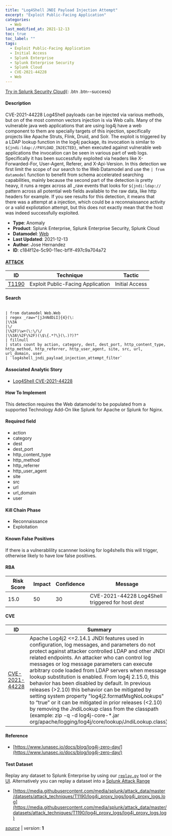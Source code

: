 ```yaml
---
title: "Log4Shell JNDI Payload Injection Attempt"
excerpt: "Exploit Public-Facing Application"
categories:
  - Web
last_modified_at: 2021-12-13
toc: true
toc_label: ""
tags:
  - Exploit Public-Facing Application
  - Initial Access
  - Splunk Enterprise
  - Splunk Enterprise Security
  - Splunk Cloud
  - CVE-2021-44228
  - Web
---
```




[Try in Splunk Security Cloud](https://www.splunk.com/en_us/cyber-security.html){: .btn .btn--success}

#### Description

CVE-2021-44228 Log4Shell payloads can be injected via various methods, but on of the most common vectors injection is via Web calls. Many of the vulnerable java web applications that are using log4j have a web component to them are specially targets of this injection, specifically projects like Apache Struts, Flink, Druid, and Solr. The exploit is triggered by a LDAP lookup function in the log4j package, its invocation is similar to `${jndi:ldap://PAYLOAD_INJECTED}`, when executed against vulnerable web applications the invocation can be seen in various part of web logs. Specifically it has been successfully exploited via headers like X-Forwarded-For, User-Agent, Referer, and X-Api-Version. In this detection we first limit the scope of our search to the Web Datamodel and use the `| from datamodel` function to benefit from schema accelerated searching capabilities, mainly because the second part of the detection is pretty heavy, it runs a regex across all _raw events that looks for `${jndi:ldap://` pattern across all potential web fields available to the raw data, like http headers for example. If you see results for this detection, it means that there was a attempt at a injection, which could be a reconnaissance activity or a valid expliotation attempt, but this does not exactly mean that the host was indeed successfully exploited.

- **Type**: Anomaly
- **Product**: Splunk Enterprise, Splunk Enterprise Security, Splunk Cloud
- **Datamodel**: [Web](https://docs.splunk.com/Documentation/CIM/latest/User/Web)
- **Last Updated**: 2021-12-13
- **Author**: Jose Hernandez
- **ID**: c184f12e-5c90-11ec-bf1f-497c9a704a72


#### [ATT&CK](https://attack.mitre.org/)

| ID          | Technique   | Tactic         |
| ----------- | ----------- |--------------- |
| [T1190](https://attack.mitre.org/techniques/T1190/) | Exploit Public-Facing Application | Initial Access |

#### Search

```

| from datamodel Web.Web 
| regex _raw="[jJnNdDiI]{4}(\:
|\%3A
|\/
|\%2F)\w+(\:\/\/
|\%3A\%2F\%2F)(\$\{.*?\}(\.)?)?" 
| fillnull 
| stats count by action, category, dest, dest_port, http_content_type, http_method, http_referrer, http_user_agent, site, src, url, url_domain, user 
| `log4shell_jndi_payload_injection_attempt_filter`
```

#### Associated Analytic Story
* [Log4Shell CVE-2021-44228](/stories/log4shell_cve-2021-44228)


#### How To Implement
This detection requires the Web datamodel to be populated from a supported Technology Add-On like Splunk for Apache or Splunk for Nginx.

#### Required field
* action
* category
* dest
* dest_port
* http_content_type
* http_method
* http_referrer
* http_user_agent
* site
* src
* url
* url_domain
* user


#### Kill Chain Phase
* Reconnaissance
* Exploitation


#### Known False Positives
If there is a vulnerablility scannner looking for log4shells this will trigger, otherwise likely to have low false positives.


#### RBA

| Risk Score  | Impact      | Confidence   | Message      |
| ----------- | ----------- |--------------|--------------|
| 15.0 | 50 | 30 | CVE-2021-44228 Log4Shell triggered for host $dest$ |



#### CVE

| ID          | Summary | [CVSS](https://nvd.nist.gov/vuln-metrics/cvss) |
| ----------- | ----------- | -------------- |
| [CVE-2021-44228](https://nvd.nist.gov/vuln/detail/CVE-2021-44228) | Apache Log4j2 &lt;=2.14.1 JNDI features used in configuration, log messages, and parameters do not protect against attacker controlled LDAP and other JNDI related endpoints. An attacker who can control log messages or log message parameters can execute arbitrary code loaded from LDAP servers when message lookup substitution is enabled. From log4j 2.15.0, this behavior has been disabled by default. In previous releases (&gt;2.10) this behavior can be mitigated by setting system property &#34;log4j2.formatMsgNoLookups&#34; to “true” or it can be mitigated in prior releases (&lt;2.10) by removing the JndiLookup class from the classpath (example: zip -q -d log4j-core-*.jar org/apache/logging/log4j/core/lookup/JndiLookup.class). | None |



#### Reference

* [https://www.lunasec.io/docs/blog/log4j-zero-day/](https://www.lunasec.io/docs/blog/log4j-zero-day/)



#### Test Dataset
Replay any dataset to Splunk Enterprise by using our [`replay.py`](https://github.com/splunk/attack_data#using-replaypy) tool or the [UI](https://github.com/splunk/attack_data#using-ui).
Alternatively you can replay a dataset into a [Splunk Attack Range](https://github.com/splunk/attack_range#replay-dumps-into-attack-range-splunk-server)

* [https://media.githubusercontent.com/media/splunk/attack_data/master/datasets/attack_techniques/T1190/log4j_proxy_logs/log4j_proxy_logs.log](https://media.githubusercontent.com/media/splunk/attack_data/master/datasets/attack_techniques/T1190/log4j_proxy_logs/log4j_proxy_logs.log)



[*source*](https://github.com/splunk/security_content/tree/develop/detections/web/log4shell_jndi_payload_injection_attempt.yml) \| *version*: **1**